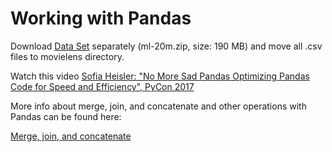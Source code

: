 # Working with Pandas

Download [Data Set](https://grouplens.org/datasets/movielens/) separately (ml-20m.zip, size: 190 MB) and move all .csv files to movielens directory.

Watch this video [Sofia Heisler: "No More Sad Pandas Optimizing Pandas Code for Speed and Efficiency", PyCon 2017](https://youtu.be/HN5d490_KKk)

More info about merge, join, and concatenate and other operations with Pandas can be found here:

[Merge, join, and concatenate](http://pandas.pydata.org/pandas-docs/stable/merging.html)
